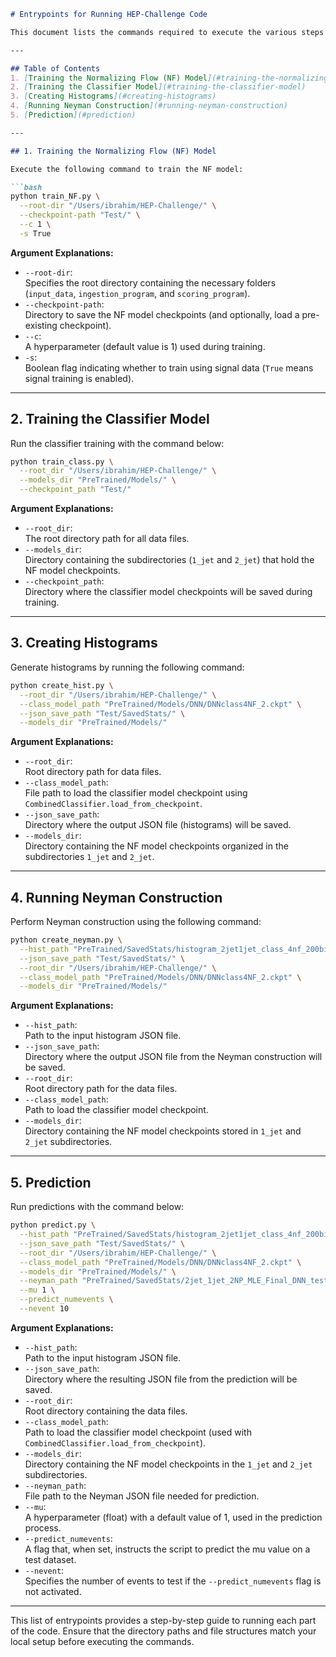 ```markdown
# Entrypoints for Running HEP-Challenge Code

This document lists the commands required to execute the various steps of the HEP-Challenge pipeline along with explicit explanations for each argument.

---

## Table of Contents
1. [Training the Normalizing Flow (NF) Model](#training-the-normalizing-flow-nf-model)
2. [Training the Classifier Model](#training-the-classifier-model)
3. [Creating Histograms](#creating-histograms)
4. [Running Neyman Construction](#running-neyman-construction)
5. [Prediction](#prediction)

---

## 1. Training the Normalizing Flow (NF) Model

Execute the following command to train the NF model:

```bash
python train_NF.py \
  --root-dir "/Users/ibrahim/HEP-Challenge/" \
  --checkpoint-path "Test/" \
  --c 1 \
  -s True
```

**Argument Explanations:**
- `--root-dir`:  
  Specifies the root directory containing the necessary folders (`input_data`, `ingestion_program`, and `scoring_program`).  
- `--checkpoint-path`:  
  Directory to save the NF model checkpoints (and optionally, load a pre-existing checkpoint).  
- `--c`:  
  A hyperparameter (default value is 1) used during training.  
- `-s`:  
  Boolean flag indicating whether to train using signal data (`True` means signal training is enabled).

---

## 2. Training the Classifier Model

Run the classifier training with the command below:

```bash
python train_class.py \
  --root_dir "/Users/ibrahim/HEP-Challenge/" \
  --models_dir "PreTrained/Models/" \
  --checkpoint_path "Test/"
```

**Argument Explanations:**
- `--root_dir`:  
  The root directory path for all data files.
- `--models_dir`:  
  Directory containing the subdirectories (`1_jet` and `2_jet`) that hold the NF model checkpoints.
- `--checkpoint_path`:  
  Directory where the classifier model checkpoints will be saved during training.

---

## 3. Creating Histograms

Generate histograms by running the following command:

```bash
python create_hist.py \
  --root_dir "/Users/ibrahim/HEP-Challenge/" \
  --class_model_path "PreTrained/Models/DNN/DNNclass4NF_2.ckpt" \
  --json_save_path "Test/SavedStats/" \
  --models_dir "PreTrained/Models/"
```

**Argument Explanations:**
- `--root_dir`:  
  Root directory path for data files.
- `--class_model_path`:  
  File path to load the classifier model checkpoint using `CombinedClassifier.load_from_checkpoint`.
- `--json_save_path`:  
  Directory where the output JSON file (histograms) will be saved.
- `--models_dir`:  
  Directory containing the NF model checkpoints organized in the subdirectories `1_jet` and `2_jet`.

---

## 4. Running Neyman Construction

Perform Neyman construction using the following command:

```bash
python create_neyman.py \
  --hist_path "PreTrained/SavedStats/histogram_2jet1jet_class_4nf_200bins.json" \
  --json_save_path "Test/SavedStats/" \
  --root_dir "/Users/ibrahim/HEP-Challenge/" \
  --class_model_path "PreTrained/Models/DNN/DNNclass4NF_2.ckpt" \
  --models_dir "PreTrained/Models/"
```

**Argument Explanations:**
- `--hist_path`:  
  Path to the input histogram JSON file.
- `--json_save_path`:  
  Directory where the output JSON file from the Neyman construction will be saved.
- `--root_dir`:  
  Root directory path for the data files.
- `--class_model_path`:  
  Path to load the classifier model checkpoint.
- `--models_dir`:  
  Directory containing the NF model checkpoints stored in `1_jet` and `2_jet` subdirectories.

---

## 5. Prediction

Run predictions with the command below:

```bash
python predict.py \
  --hist_path "PreTrained/SavedStats/histogram_2jet1jet_class_4nf_200bins.json" \
  --json_save_path "Test/SavedStats/" \
  --root_dir "/Users/ibrahim/HEP-Challenge/" \
  --class_model_path "PreTrained/Models/DNN/DNNclass4NF_2.ckpt" \
  --models_dir "PreTrained/Models/" \
  --neyman_path "PreTrained/SavedStats/2jet_1jet_2NP_MLE_Final_DNN_test_4NF_200.json" \
  --mu 1 \
  --predict_numevents \
  --nevent 10
```

**Argument Explanations:**
- `--hist_path`:  
  Path to the input histogram JSON file.
- `--json_save_path`:  
  Directory where the resulting JSON file from the prediction will be saved.
- `--root_dir`:  
  Root directory containing the data files.
- `--class_model_path`:  
  Path to load the classifier model checkpoint (used with `CombinedClassifier.load_from_checkpoint`).
- `--models_dir`:  
  Directory containing the NF model checkpoints in the `1_jet` and `2_jet` subdirectories.
- `--neyman_path`:  
  File path to the Neyman JSON file needed for prediction.
- `--mu`:  
  A hyperparameter (float) with a default value of 1, used in the prediction process.
- `--predict_numevents`:  
  A flag that, when set, instructs the script to predict the mu value on a test dataset.
- `--nevent`:  
  Specifies the number of events to test if the `--predict_numevents` flag is not activated.

---

This list of entrypoints provides a step-by-step guide to running each part of the code. Ensure that the directory paths and file structures match your local setup before executing the commands.
```